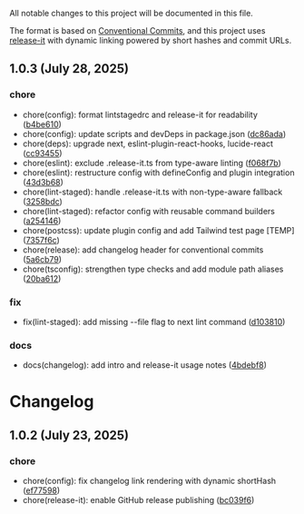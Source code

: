 <!--
⚠️ DO NOT EDIT THIS FILE MANUALLY
This file is managed by release-it with conventional commits.
Unreleased section is safe to update. Released sections will be overwritten.
-->

All notable changes to this project will be documented in this file.

The format is based on [Conventional Commits](https://www.conventionalcommits.org),
and this project uses [release-it](https://github.com/release-it/release-it)
with dynamic linking powered by short hashes and commit URLs.

## 1.0.3 (July 28, 2025)

### chore

- chore(config): format lintstagedrc and release-it for readability ([b4be610](https://github.com/b3t0247/nextjs-tailwind/commit/b4be610))
- chore(config): update scripts and devDeps in package.json ([dc86ada](https://github.com/b3t0247/nextjs-tailwind/commit/dc86ada))
- chore(deps): upgrade next, eslint-plugin-react-hooks, lucide-react ([cc93455](https://github.com/b3t0247/nextjs-tailwind/commit/cc93455))
- chore(eslint): exclude .release-it.ts from type-aware linting ([f068f7b](https://github.com/b3t0247/nextjs-tailwind/commit/f068f7b))
- chore(eslint): restructure config with defineConfig and plugin integration ([43d3b68](https://github.com/b3t0247/nextjs-tailwind/commit/43d3b68))
- chore(lint-staged): handle .release-it.ts with non-type-aware fallback ([3258bdc](https://github.com/b3t0247/nextjs-tailwind/commit/3258bdc))
- chore(lint-staged): refactor config with reusable command builders ([a254146](https://github.com/b3t0247/nextjs-tailwind/commit/a254146))
- chore(postcss): update plugin config and add Tailwind test page [TEMP] ([7357f6c](https://github.com/b3t0247/nextjs-tailwind/commit/7357f6c))
- chore(release): add changelog header for conventional commits ([5a6cb79](https://github.com/b3t0247/nextjs-tailwind/commit/5a6cb79))
- chore(tsconfig): strengthen type checks and add module path aliases ([20ba612](https://github.com/b3t0247/nextjs-tailwind/commit/20ba612))

### fix

- fix(lint-staged): add missing --file flag to next lint command ([d103810](https://github.com/b3t0247/nextjs-tailwind/commit/d103810))

### docs

- docs(changelog): add intro and release-it usage notes ([4bdebf8](https://github.com/b3t0247/nextjs-tailwind/commit/4bdebf8))

# Changelog

## 1.0.2 (July 23, 2025)

### chore

- chore(config): fix changelog link rendering with dynamic shortHash ([ef77598](https://github.com/b3t0247/nextjs-tailwind/commit/ef77598))
- chore(release-it): enable GitHub release publishing ([bc039f6](https://github.com/b3t0247/nextjs-tailwind/commit/bc039f6))
